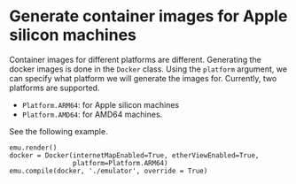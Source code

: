 # Generate container images for Apple silicon machines

Container images for different platforms are different. Generating
the docker images is done in the `Docker` class. Using the 
`platform` argument, we can specify what platform we 
will generate the images for. Currently, two platforms
are supported.

- `Platform.ARM64`: for Apple silicon machines
- `Platform.AMD64`: for AMD64 machines. 

See the following example. 


```
emu.render()
docker = Docker(internetMapEnabled=True, etherViewEnabled=True, 
                platform=Platform.ARM64)
emu.compile(docker, './emulator', override = True)
```
